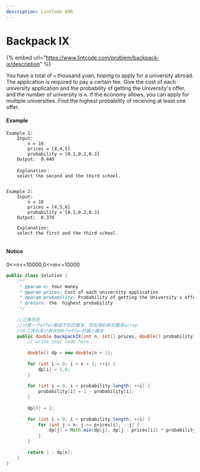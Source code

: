 ```yaml
---
description: LintCode 800
---
```


# Backpack IX

{% embed url="https://www.lintcode.com/problem/backpack-ix/description" %}

You have a total of `n` thousand yuan, hoping to apply for a university abroad. The application is required to pay a certain fee. Give the cost of each university application and the probability of getting the University's offer, and the number of university is `m`. If the economy allows, you can apply for multiple universities. Find the highest probability of receiving at least one offer.

#### Example

```
Example 1:
	Input:  
		n = 10
		prices = [4,4,5]
		probability = [0.1,0.2,0.3]
	Output:  0.440
	
	Explanation：
	select the second and the third school. 
	

Example 2:
	Input: 
		n = 10
		prices = [4,5,6]
		probability = [0.1,0.2,0.3]
	Output:  0.370
	
	Explanation:
	select the first and the third school.
	
```

#### Notice

0<=n<=10000,0<=m<=10000

```java
public class Solution {
    /**
     * @param n: Your money
     * @param prices: Cost of each university application
     * @param probability: Probability of getting the University's offer
     * @return: the  highest probability
     */
     
    //正难则反
    //计算一个offer都收不到的概率，然后得到新的概率array
    //0-1背包来计算收到0个offer的最小概率
    public double backpackIX(int n, int[] prices, double[] probability) {
        // write your code here
        
        double[] dp = new double[n + 1];
        
        for (int i = 0; i < n + 1; ++i) {
            dp[i] = 1.0;
        }
        
        for (int i = 0; i < probability.length; ++i) {
            probability[i] = 1 - probability[i];
        }
        
        dp[0] = 1;
        
        for (int i = 0; i < probability.length; ++i) {
            for (int j = n; j >= prices[i]; --j) {
                dp[j] = Math.min(dp[j], dp[j - prices[i]] * probability[i]);
            }
        }
        
        return 1 - dp[n];
    }
}
```
